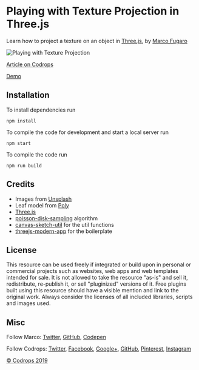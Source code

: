 # Playing with Texture Projection in Three.js

Learn how to project a texture on an object in [Three.js](http://threejs.org/), by [Marco Fugaro](https://twitter.com/marco_fugaro)

![Playing with Texture Projection](https://tympanus.net/codrops/wp-content/uploads/2020/01/TextureProjection_featured.jpg)

[Article on Codrops](https://tympanus.net/codrops/?p=45827)

[Demo](http://tympanus.net/Tutorials/TextureProjection/)

## Installation

To install dependencies run

```
npm install
```

To compile the code for development and start a local server run

```
npm start
```

To compile the code run

```
npm run build
```

## Credits

- Images from [Unsplash](https://unsplash.com/)
- Leaf model from [Poly](https://poly.google.com/)
- [Three.js](https://threejs.org/)
- [poisson-disk-sampling](https://github.com/kchapelier/poisson-disk-sampling) algorithm
- [canvas-sketch-util](https://github.com/mattdesl/canvas-sketch-util) for the util functions
- [threejs-modern-app](https://github.com/marcofugaro/threejs-modern-app) for the boilerplate

## License

This resource can be used freely if integrated or build upon in personal or commercial projects such as websites, web apps and web templates intended for sale. It is not allowed to take the resource "as-is" and sell it, redistribute, re-publish it, or sell "pluginized" versions of it. Free plugins built using this resource should have a visible mention and link to the original work. Always consider the licenses of all included libraries, scripts and images used.

## Misc

Follow Marco: [Twitter](https://twitter.com/marco_fugaro), [GitHub](http://github.com/marcofugaro/), [Codepen](https://codepen.io/marco_fugaro)

Follow Codrops: [Twitter](http://www.twitter.com/codrops), [Facebook](http://www.facebook.com/codrops), [Google+](https://plus.google.com/101095823814290637419), [GitHub](https://github.com/codrops), [Pinterest](http://www.pinterest.com/codrops/), [Instagram](https://www.instagram.com/codropsss/)

[© Codrops 2019](http://www.codrops.com)
